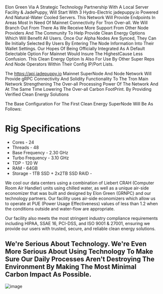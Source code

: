 Elon Green Via A Strategic Technology Partnership With A Local Server Facility & JadePuppy, Will Start With 3 Hydro-Electric jadepuppy.io Powered And Natural-Water Cooled Servers. This Network Will Provide Endpoints In Areas Most In Need Of Mainnet Connectivity For Tron Over-all. We Will Branch Out From There As We Receive More Support From Other Node Providers And The Community To Help Provide Clean Energy Options Which Will Benefit All Users. Once Our Alpha Nodes Are Synced, They Can Be Initially Selected By Users By Entering The Node Information Into Their Wallet Settings. Our Hopes Of Being Officially Integrated As A Default Selectable Option For Mainnet Would Insure The HighestCause Less Confusion. This Clean Energy Option Is Also For Use By Other Super Reps And Node Operators Within Their Config IP/Port Lists. 

The https://api.jadepuppy.io Mainnet SuperNode And Node Network Will Provide gRPC Connectivity And Solidity Functionality To The Tron Main Network Strengthening The Over-all Processing Power Of The Network And At The Same Time Lowering The Over-all Carbon FootPrint. By Providing Verified Clean Energy Solutions

The Base Configuration For The First Clean Energy SuperNode Will Be As Follows:
# Rig Specifications
*  Cores - 24
*  Threads - 48
*  Base Frequency - 2.30 GHz
*  Turbo Frequency - 3.10 GHz
*  TDP - 120 W
*  RAM - 64GB
*  Storage - 1TB SSD + 2x2TB SSD RAID - 


We cool our data centers using a combination of Liebert CRAH (Computer Room Air Handler) units using chilled water, as well as a unique air-side economizer that was built and designed by Elon Green (GRNPC) and our technology partners. Our facility uses air-side economizers which allow us to operate at PUE (Power Usage Effectiveness) values of less than 1.2 when the conditions outside and water-flow are appropriate.

Our facility also meets the most stringent industry compliance requirements including HIPAA, SSAE 16, PCI-DSS, and ISO 9001 & 27001, ensuring we provide our users with trusted, secure, and reliable clean energy solutions.

## We're Serious About Technology. We're Even More Serious About Using Technology To Make Sure Our Daily Processes Aren't Destroying The Environment By Making The Most Minimal Carbon Impact As Possible. 




![image](https://user-images.githubusercontent.com/36168576/123120964-c4baac00-d412-11eb-8fe4-aedb904e5d44.png)
